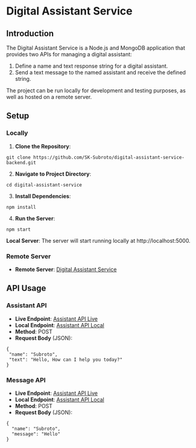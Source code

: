 # Digital Assistant Service

## Introduction

The Digital Assistant Service is a Node.js and MongoDB application that provides two APIs for managing a digital assistant:

1. Define a name and text response string for a digital assistant.
2. Send a text message to the named assistant and receive the defined string.

The project can be run locally for development and testing purposes, as well as hosted on a remote server.

## Setup

### Locally

1. **Clone the Repository**:
```
git clone https://github.com/SK-Subroto/digital-assistant-service-backend.git
```
2. **Navigate to Project Directory**:
```
cd digital-assistant-service
```

3. **Install Dependencies**:
```
npm install
```

4. **Run the Server**:
```
npm start
```

**Local Server**: The server will start running locally at http://localhost:5000.

### Remote Server

- **Remote Server**: [Digital Assistant Service](https://digital-assistant-service-backend.onrender.com/)

## API Usage

### Assistant API

- **Live Endpoint**: [Assistant API Live](https://digital-assistant-service-backend.onrender.com/api/v1/assistant)
- **Local Endpoint**: [Assistant API Local](http://localhost:5000/api/v1/assistant)
- **Method**: POST
- **Request Body** (JSON):
```
{
 "name": "Subroto",
 "text": "Hello, How can I help you today?"
}
```

### Message API

- **Live Endpoint**: [Assistant API Live](https://digital-assistant-service-backend.onrender.com/api/v1/message)
- **Local Endpoint**: [Assistant API Local](http://localhost:5000/api/v1/message)
- **Method**: POST
- **Request Body** (JSON):
```
{
  "name": "Subroto",
  "message": "Hello"
}
```
